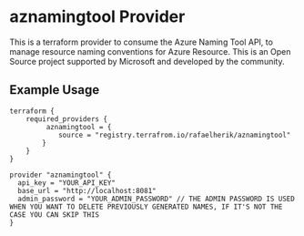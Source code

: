 # aznamingtool Provider

This is a terraform provider to consume the Azure Naming Tool API, to manage resource naming conventions for Azure Resource. This is an Open Source project supported by Microsoft and developed by the community.

## Example Usage

```hcl
terraform {
    required_providers {
         aznamingtool = {
            source = "registry.terrafrom.io/rafaelherik/aznamingtool"
        }
    }
}

provider "aznamingtool" {
  api_key = "YOUR_API_KEY"
  base_url = "http://localhost:8081"
  admin_password = "YOUR_ADMIN_PASSWORD" // THE ADMIN PASSWORD IS USED WHEN YOU WANT TO DELETE PREVIOUSLY GENERATED NAMES, IF IT'S NOT THE CASE YOU CAN SKIP THIS
}

```